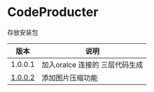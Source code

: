 # CodeProducter
存放安装包

|版本|说明|
|---|----|
|1.0.0.1|加入oralce 连接的 三层代码生成|
|[1.0.0.2](https://raw.githubusercontent.com/XLZF/CodeProducter/main/CodeProduct.msi)|添加图片压缩功能|
